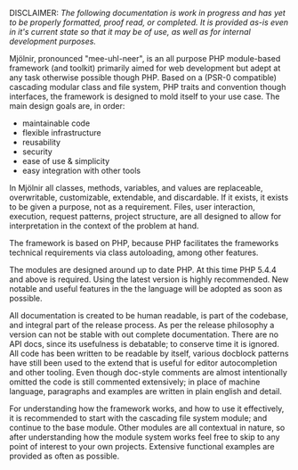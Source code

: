 DISCLAIMER: *The following documentation is work in progress and has yet to be
properly formatted, proof read, or completed. It is provided as-is even in it's
current state so that it may be of use, as well as for internal development
purposes.*

Mjölnir, pronounced "mee-uhl-neer", is an all purpose PHP module-based
framework (and toolkit) primarily aimed for web development but adept at
any task otherwise possible though PHP. Based on a (PSR-0 compatible) cascading
modular class and file system, PHP traits and convention though interfaces, the
framework is designed to mold itself to your use case. The main design goals
are, in order:

 * maintainable code
 * flexible infrastructure
 * reusability
 * security
 * ease of use & simplicity
 * easy integration with other tools

In Mjölnir all classes, methods, variables, and values are replaceable,
overwritable, customizable, extendable, and discardable. If it exists, it exists
to be given a purpose, not as a requirement. Files, user interaction, execution,
request patterns, project structure, are all designed to allow for
interpretation in the context of the problem at hand.

The framework is based on PHP, because PHP facilitates the frameworks technical
requirements via class autoloading, among other features.

The modules are designed around up to date PHP. At this time PHP 5.4.4 and
above is required. Using the latest version is highly recommended. New
notable and useful features in the the language will be adopted as soon as
possible.

All documentation is created to be human readable, is part of the codebase,
and integral part of the release process. As per the release philosophy a
version can not be stable with out complete documentation. There are no API
docs, since its usefulness is debatable; to conserve time it is ignored. All
code has been written to be readable by itself, various docblock patterns have
still been used to the extend that is useful for editor autocompletion and
other tooling. Even though doc-style comments are almost intentionally omitted
the code is still commented extensively; in place of machine language,
paragraphs and examples are written in plain english and detail.

For understanding how the framework works, and how to use it effectively, it is
recommended to start with the cascading file system module; and continue to
the base module. Other modules are all contextual in nature, so after
understanding how the module system works feel free to skip to any point of
interest to your own projects. Extensive functional examples are provided as
often as possible.
